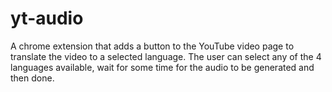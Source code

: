 # yt-audio

A chrome extension that adds a button to the YouTube video page to translate the video to a selected language.
The user can select any of the 4 languages available, wait for some time for the audio to be generated and then done.


